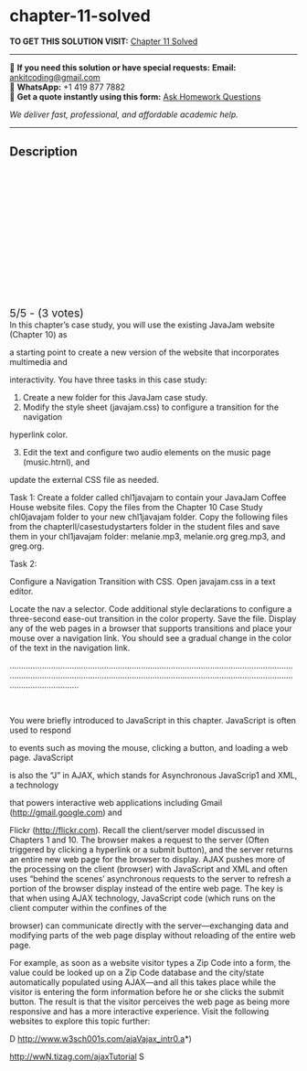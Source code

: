 # chapter-11-solved
**TO GET THIS SOLUTION VISIT:** [Chapter 11 Solved](https://www.ankitcodinghub.com/product/chapter-11-solved/)


---

📩 **If you need this solution or have special requests:** **Email:** ankitcoding@gmail.com  
📱 **WhatsApp:** +1 419 877 7882  
📄 **Get a quote instantly using this form:** [Ask Homework Questions](https://www.ankitcodinghub.com/services/ask-homework-questions/)

*We deliver fast, professional, and affordable academic help.*

---

<h2>Description</h2>



<div class="kk-star-ratings kksr-auto kksr-align-center kksr-valign-top" data-payload="{&quot;align&quot;:&quot;center&quot;,&quot;id&quot;:&quot;6464&quot;,&quot;slug&quot;:&quot;default&quot;,&quot;valign&quot;:&quot;top&quot;,&quot;ignore&quot;:&quot;&quot;,&quot;reference&quot;:&quot;auto&quot;,&quot;class&quot;:&quot;&quot;,&quot;count&quot;:&quot;3&quot;,&quot;legendonly&quot;:&quot;&quot;,&quot;readonly&quot;:&quot;&quot;,&quot;score&quot;:&quot;5&quot;,&quot;starsonly&quot;:&quot;&quot;,&quot;best&quot;:&quot;5&quot;,&quot;gap&quot;:&quot;4&quot;,&quot;greet&quot;:&quot;Rate this product&quot;,&quot;legend&quot;:&quot;5\/5 - (3 votes)&quot;,&quot;size&quot;:&quot;24&quot;,&quot;title&quot;:&quot;Chapter 11 Solved&quot;,&quot;width&quot;:&quot;138&quot;,&quot;_legend&quot;:&quot;{score}\/{best} - ({count} {votes})&quot;,&quot;font_factor&quot;:&quot;1.25&quot;}">

<div class="kksr-stars">

<div class="kksr-stars-inactive">
            <div class="kksr-star" data-star="1" style="padding-right: 4px">


<div class="kksr-icon" style="width: 24px; height: 24px;"></div>
        </div>
            <div class="kksr-star" data-star="2" style="padding-right: 4px">


<div class="kksr-icon" style="width: 24px; height: 24px;"></div>
        </div>
            <div class="kksr-star" data-star="3" style="padding-right: 4px">


<div class="kksr-icon" style="width: 24px; height: 24px;"></div>
        </div>
            <div class="kksr-star" data-star="4" style="padding-right: 4px">


<div class="kksr-icon" style="width: 24px; height: 24px;"></div>
        </div>
            <div class="kksr-star" data-star="5" style="padding-right: 4px">


<div class="kksr-icon" style="width: 24px; height: 24px;"></div>
        </div>
    </div>

<div class="kksr-stars-active" style="width: 138px;">
            <div class="kksr-star" style="padding-right: 4px">


<div class="kksr-icon" style="width: 24px; height: 24px;"></div>
        </div>
            <div class="kksr-star" style="padding-right: 4px">


<div class="kksr-icon" style="width: 24px; height: 24px;"></div>
        </div>
            <div class="kksr-star" style="padding-right: 4px">


<div class="kksr-icon" style="width: 24px; height: 24px;"></div>
        </div>
            <div class="kksr-star" style="padding-right: 4px">


<div class="kksr-icon" style="width: 24px; height: 24px;"></div>
        </div>
            <div class="kksr-star" style="padding-right: 4px">


<div class="kksr-icon" style="width: 24px; height: 24px;"></div>
        </div>
    </div>
</div>


<div class="kksr-legend" style="font-size: 19.2px;">
            5/5 - (3 votes)    </div>
    </div>
In this chapter’s case study, you will use the existing JavaJam website (Chapter 10) as

a starting point to create a new version of the website that incorporates multimedia and

interactivity. You have three tasks in this case study:

<ol>
<li>Create a new folder for this JavaJam case study.</li>
<li>Modify the style sheet (javajam.css) to configure a transition for the navigation</li>
</ol>
hyperlink color.

<ol start="3">
<li>Edit the text and configure two audio elements on the music page (music.htrnl), and</li>
</ol>
update the external CSS file as needed.

Task 1: Create a folder called chl1javajam to contain your JavaJam Coffee House website files. Copy the files from the Chapter 10 Case Study chl0javajam folder to your new chl1javajam folder. Copy the following files from the chapterll/casestudystarters folder in the student files and save them in your chl1javajam folder: melanie.mp3, melanie.org greg.mp3, and greg.org.

Task 2:

Configure a Navigation Transition with CSS. Open javajam.css in a text editor.

Locate the nav a selector. Code additional style declarations to configure a three-second ease-out transition in the color property. Save the file. Display any of the web pages in a browser that supports transitions and place your mouse over a navigation link. You should see a gradual change in the color of the text in the navigation link.

……………………………………………………………………………………………………………………………………………………………………………………………………………………………………………………

&nbsp;

You were briefly introduced to JavaScript in this chapter. JavaScript is often used to respond

to events such as moving the mouse, clicking a button, and loading a web page. JavaScript

is also the “J” in AJAX, which stands for Asynchronous JavaScrip1 and XML, a technology

that powers interactive web applications including Gmail (http://gmail.google.com) and

Flickr (http://flickr.com). Recall the client/server model discussed in Chapters 1 and 10. The browser makes a request to the server (Often triggered by clicking a hyperlink or a submit button), and the server returns an entire new web page for the browser to display. AJAX pushes more of the processing on the client (browser) with JavaScript and XML and often uses “behind the scenes’ asynchronous requests to the server to refresh a portion of the browser display instead of the entire web page. The key is that when using AJAX technology, JavaScript code (which runs on the client computer within the confines of the

browser) can communicate directly with the server—exchanging data and modifying parts of the web page display without reloading of the entire web page.

For example, as soon as a website visitor types a Zip Code into a form, the value could be looked up on a Zip Code database and the city/state automatically populated using AJAX—and all this takes place while the visitor is entering the form information before he or she clicks the submit button. The result is that the visitor perceives the web page as being more responsive and has a more interactive experience. Visit the following websites to explore this topic further:

D http://www.w3sch001s.com/ajaVajax_intr0.a*)

http://wwN.tizag.com/ajaxTutorial S
